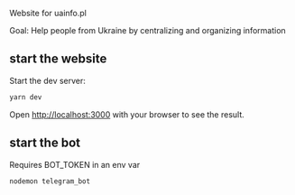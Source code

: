 Website for uainfo.pl

Goal: Help people from Ukraine by centralizing and organizing information

## start the website

Start the dev server:

```bash
yarn dev
```

Open [http://localhost:3000](http://localhost:3000) with your browser to see the result.

## start the bot

Requires BOT_TOKEN in an env var

```bash
nodemon telegram_bot
```
